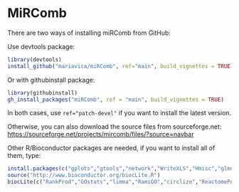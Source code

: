 # MiRComb


There are two ways of installing miRComb from GitHub:

Use devtools package:
```R
library(devtools)
install_github("mariavica/miRComb", ref="main", build_vignettes = TRUE)
```

Or with githubinstall package:
```R
library(githubinstall)
gh_install_packages("miRComb", ref = "main", build_vignettes = TRUE)
```
In both cases, use `ref="patch-devel"` if you want to install the latest version.


Otherwise, you can also download the source files from sourceforge.net: https://sourceforge.net/projects/mircomb/files/?source=navbar

Other R/Bioconductor packages are needed, if you want to install all of them, type:

```R
install.packages(c("gplots","gtools","network","WriteXLS","Hmisc","glmnet","scatterplot3d", "VennDiagram","xtable","survival","pheatmap","mvoutiler","mclust"))
source("http://www.bioconductor.org/biocLite.R")
biocLite(c("RankProd","GOstats","limma","RamiGO","circlize","ReactomePA","DESeq","DO.db")) 
```
